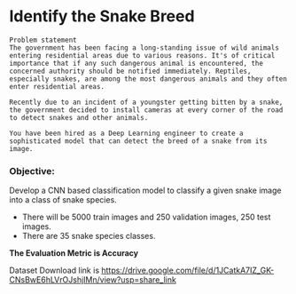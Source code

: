 # Identify the Snake Breed

```
Problem statement
The government has been facing a long-standing issue of wild animals entering residential areas due to various reasons. It's of critical importance that if any such dangerous animal is encountered, the concerned authority should be notified immediately. Reptiles, especially snakes, are among the most dangerous animals and they often enter residential areas. 

Recently due to an incident of a youngster getting bitten by a snake, the government decided to install cameras at every corner of the road to detect snakes and other animals.

You have been hired as a Deep Learning engineer to create a sophisticated model that can detect the breed of a snake from its image.
```
### Objective:
Develop a CNN based classification model to classify a given snake image into a class of snake species.

- There will be 5000 train images and 250 validation images, 250 test images.
- There are 35 snake species classes.

**The Evaluation Metric is Accuracy**

Dataset Download link is https://drive.google.com/file/d/1JCatkA7IZ_GK-CNsBwE6hLVrOJshjIMn/view?usp=share_link



